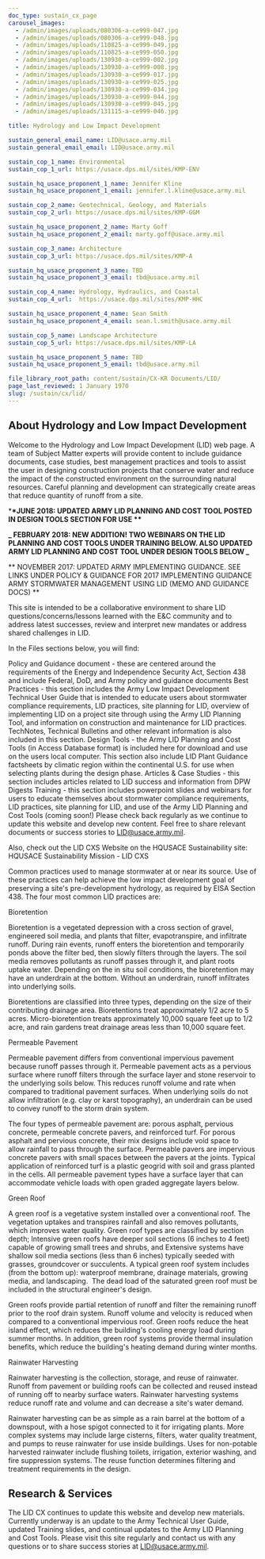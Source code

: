 ```yaml
---
doc_type: sustain_cx_page
carousel_images:
  - /admin/images/uploads/080306-a-ce999-047.jpg
  - /admin/images/uploads/080306-a-ce999-048.jpg
  - /admin/images/uploads/110825-a-ce999-049.jpg
  - /admin/images/uploads/110825-a-ce999-050.jpg
  - /admin/images/uploads/130930-a-ce999-002.jpg
  - /admin/images/uploads/130930-a-ce999-008.jpg
  - /admin/images/uploads/130930-a-ce999-017.jpg
  - /admin/images/uploads/130930-a-ce999-025.jpg
  - /admin/images/uploads/130930-a-ce999-034.jpg
  - /admin/images/uploads/130930-a-ce999-044.jpg
  - /admin/images/uploads/130930-a-ce999-045.jpg
  - /admin/images/uploads/131115-a-ce999-046.jpg

title: Hydrology and Low Impact Development

sustain_general_email_name: LID@usace.army.mil
sustain_general_email_email: LID@usace.army.mil

sustain_cop_1_name: Environmental
sustain_cop_1_url: https://usace.dps.mil/sites/KMP-ENV

sustain_hq_usace_proponent_1_name: Jennifer Kline
sustain_hq_usace_proponent_1_email: jennifer.l.kline@usace.army.mil

sustain_cop_2_name: Geotechnical, Geology, and Materials
sustain_cop_2_url: https://usace.dps.mil/sites/KMP-GGM

sustain_hq_usace_proponent_2_name: Marty Goff
sustain_hq_usace_proponent_2_email: marty.goff@usace.army.mil

sustain_cop_3_name: Architecture
sustain_cop_3_url: https://usace.dps.mil/sites/KMP-A

sustain_hq_usace_proponent_3_name: TBD
sustain_hq_usace_proponent_3_email: tbd@usace.army.mil

sustain_cop_4_name: Hydrology, Hydraulics, and Coastal
sustain_cop_4_url:  https://usace.dps.mil/sites/KMP-HHC

sustain_hq_usace_proponent_4_name: Sean Smith
sustain_hq_usace_proponent_4_email: sean.l.smith@usace.army.mil

sustain_cop_5_name: Landscape Architecture
sustain_cop_5_url: https://usace.dps.mil/sites/KMP-LA

sustain_hq_usace_proponent_5_name: TBD
sustain_hq_usace_proponent_5_email: tbd@usace.army.mil

file_library_root_path: content/sustain/CX-KR Documents/LID/
page_last_reviewed: 1 January 1970
slug: /sustain/cx/lid/
---
```


## About Hydrology and Low Impact Development

Welcome to the Hydrology and Low Impact Development (LID) web page. A team of Subject Matter experts will provide content to include guidance documents, case studies, best management practices and tools to assist the user in designing construction projects that conserve water and reduce the impact of the constructed environment on the surrounding natural resources. Careful planning and development can strategically create areas that reduce quantity of runoff from a site.

\***\*JUNE 2018: UPDATED ARMY LID PLANNING AND COST TOOL POSTED IN DESIGN TOOLS SECTION FOR USE \*\***

**_ FEBRUARY 2018: NEW ADDITION! TWO WEBINARS ON THE LID PLANNING AND COST TOOLS UNDER TRAINING BELOW. ALSO UPDATED ARMY LID PLANNING AND COST TOOL UNDER DESIGN TOOLS BELOW _**

** NOVEMBER 2017: UPDATED ARMY IMPLEMENTING GUIDANCE. SEE LINKS UNDER POLICY & GUIDANCE FOR 2017 IMPLEMENTING GUIDANCE ARMY STORMWATER MANAGEMENT USING LID (MEMO AND GUIDANCE DOCS) **

This site is intended to be a collaborative environment to share LID questions/concerns/lessons learned with the E&C community and to address latest successes, review and interpret new mandates or address shared challenges in LID.

In the Files sections below, you will find:

Policy and Guidance document - these are centered around the requirements of the Energy and Independence Security Act, Section 438 and include Federal, DoD, and Army policy and guidance documents
Best Practices - this section includes the Army Low Impact Development Technical User Guide that is intended to educate users about stormwater compliance requirements, LID practices, site planning for LID, overview of implementing LID on a project site through using the Army LID Planning Tool, and information on construction and maintenance for LID practices. TechNotes, Technical Bulletins and other relevant information is also included in this section.
Design Tools - the Army LID Planning and Cost Tools (in Access Database format) is included here for download and use on the users local computer. This section also include LID Plant Guidance factsheets by climatic region within the continental U.S. for use when selecting plants during the design phase.
Articles & Case Studies - this section includes articles related to LID success and information from DPW Digests
Training - this section includes powerpoint slides and webinars for users to educate themselves about stormwater compliance requirements, LID practices, site planning for LID, and use of the Army LID Planning and Cost Tools (coming soon!)
Please check back regularly as we continue to update this website and develop new content. Feel free to share relevant documents or success stories to LID@usace.army.mil.

Also, check out the LID CXS Website on the HQUSACE Sustainability site: HQUSACE Sustainability Mission - LID CXS

Common practices used to manage stormwater at or near its source. Use of these practices can help achieve the low impact development goal of preserving a site's pre-development hydrology, as required by EISA Section 438. The four most common LID practices are:

Bioretention

Bioretention is a vegetated depression with a cross section of gravel, engineered soil media, and plants that filter, evapotranspire, and infiltrate runoff. During rain events, runoff enters the bioretention and temporarily ponds above the filter bed, then slowly filters through the layers. The soil media removes pollutants as runoff passes through it, and plant roots uptake water. Depending on the in situ soil conditions, the bioretention may have an underdrain at the bottom. Without an underdrain, runoff infiltrates into underlying soils.

Bioretentions are classified into three types, depending on the size of their contributing drainage area. Bioretentions treat approximately 1/2 acre to 5 acres. Micro-bioretention treats approximately 10,000 square feet up to 1/2 acre, and rain gardens treat drainage areas less than 10,000 square feet.

Permeable Pavement

Permeable pavement differs from conventional impervious pavement because runoff passes through it. Permeable pavement acts as a pervious surface where runoff filters through the surface layer and stone reservoir to the underlying soils below. This reduces runoff volume and rate when compared to traditional pavement surfaces. When underlying soils do not allow infiltration (e.g. clay or karst topography), an underdrain can be used to convey runoff to the storm drain system.

The four types of permeable pavement are: porous asphalt, pervious concrete, permeable concrete pavers, and reinforced turf. For porous asphalt and pervious concrete, their mix designs include void space to allow rainfall to pass through the surface. Permeable pavers are impervious concrete pavers with small spaces between the pavers at the joints. Typical application of reinforced turf is a plastic geogrid with soil and grass planted in the cells. All permeable pavement types have a surface layer that can accommodate vehicle loads with open graded aggregate layers below.

Green Roof

A green roof is a vegetative system installed over a conventional roof. The vegetation uptakes and transpires rainfall and also removes pollutants, which improves water quality. Green roof types are classified by section depth; Intensive green roofs have deeper soil sections (6 inches to 4 feet) capable of growing small trees and shrubs, and Extensive systems have shallow soil media sections (less than 6 inches) typically seeded with grasses, groundcover or succulents. A typical green roof system includes (from the bottom up): waterproof membrane, drainage materials, growing media, and landscaping. ​​ The dead load of the saturated green roof must be included in the structural engineer's design.

Green roofs provide partial retention of runoff and filter the remaining runoff prior to the roof drain system. Runoff volume and velocity is reduced when compared to a conventional impervious roof. Green roofs reduce the heat island effect, which reduces the building's cooling energy load during summer months. In addition, green roof systems provide thermal insulation benefits, which reduce the building's heating demand during winter months.

Rainwater Harvesting

Rainwater harvesting is the collection, storage, and reuse of rainwater. Runoff from pavement or building roofs can be collected and reused instead of running off to nearby surface waters. Rainwater harvesting systems reduce runoff rate and volume and can decrease a site's water demand.

Rainwater harvesting can be as simple as a rain barrel at the bottom of a downspout, with a hose spigot connected to it for irrigating plants. More complex systems may include large cisterns, filters, water quality treatment, and pumps to reuse rainwater for use inside buildings. Uses for non-potable harvested rainwater include flushing toilets, irrigation, exterior washing, and fire suppression systems. The reuse function determines filtering and treatment requirements in the design.

## Research & Services

The LID CX continues to update this website and develop new materials. Currently underway is an update to the Army Technical User Guide, updated Training slides, and continual updates to the Army LID Planning and Cost Tools. Please visit this site regularly and contact us with any questions or to share success stories at LID@usace.army.mil.
